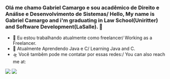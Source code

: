 ### Olá me chamo Gabriel Camargo e sou acadêmico de Direito e Análise e Desenvolvimento de Sistemas/ Hello, My name is Gabriel Camargo and i'm graduating in Law School(Uniritter) and Software Development(LaSalle). 👋

- 🔭 Eu estou trabalhando atualmente como freelancer/ Working as a Freelancer.
- 🌱 Atualmente Aprendendo Java e C/ Learning Java and C.
- 🛸 Você tambêm pode me contatar por essas redes:/ You can also reach me at:
<div> 

  <a href = "mailto:gabriel.camargoadv@gmail.com"><img src="https://img.shields.io/badge/-Gmail-%23333?style=for-the-badge&logo=gmail&logoColor=white" target="_blank"></a>
  <a href="https://www.linkedin.com/in/gabriel-camargo-adv/" target="_blank"><img src="https://img.shields.io/badge/-LinkedIn-%230077B5?style=for-the-badge&logo=linkedin&logoColor=white" target="_blank"></a> 
 
</div>
